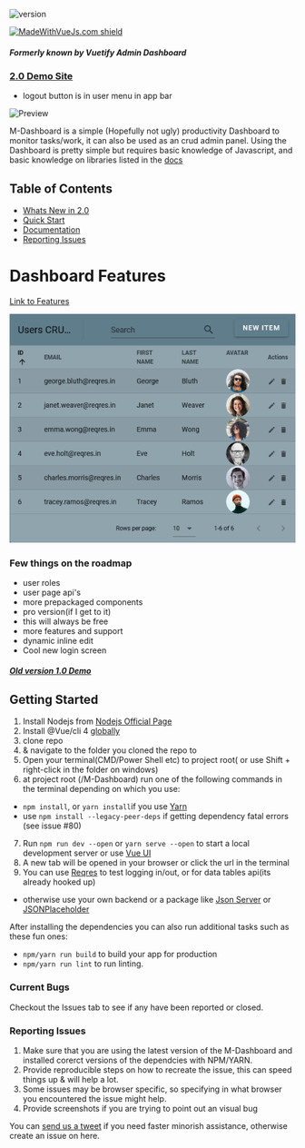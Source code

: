 
![version](https://img.shields.io/badge/version-2.0-blue.svg)


[![MadeWithVueJs.com shield](https://madewithvuejs.com/storage/repo-shields/1512-shield.svg)](https://madewithvuejs.com/p/functional-vuetify-admin-dashboard/shield-link)


##### Formerly known by Vuetify Admin Dashboard


### [2.0 Demo Site](https://materialfy-demo.netlify.app) 
- logout button is in user menu in app bar


![Preview](https://github.com/ClintOxx/M-Dashboard-Materialfy/blob/master/public/img/mwQYxL1mES.gif)

M-Dashboard is a simple (Hopefully not ugly) productivity Dashboard to monitor tasks/work, it can also be used as an crud admin panel.
Using the Dashboard is pretty simple but requires basic knowledge of Javascript, and basic knowledge on libraries listed in the [docs](https://docs.materialfy.com/guide/)

## Table of Contents

- [Whats New in 2.0](https://docs.materialfy.com/guide/features.html#whats-new-in-2-0)
- [Quick Start](#getting-started)
- [Documentation](https://docs.materialfy.com/)
- [Reporting Issues](#reporting-issues)


# Dashboard Features
[Link to Features](https://docs.materialfy.com/guide/features.html)

![Crud Table](https://github.com/ClintOxx/M-Dashboard-Materialfy/blob/master/public/img/Screenshot%202021-07-15%20at%2021-28-53%20M-Dashboard%20by%20Materialfy%20.png)


### Few things on the roadmap
- user roles
- user page api's
- more prepackaged components
- pro version(if I get to it)
- this will always be free
- more features and support
- dynamic inline edit 
- Cool new login screen


##### [Old version 1.0 Demo](https://clintoxx.github.io/M-Dashboard-Materialfy/)


## Getting Started
1. Install Nodejs from [Nodejs Official Page](https://nodejs.org/en/)
2. Install @Vue/cli 4 [globally](https://cli.vuejs.org/guide/installation.html)
3. clone repo
4.  & navigate to the folder you cloned the repo to
5. Open your terminal(CMD/Power Shell etc) to project root( or use Shift + right-click in the folder on windows)
6. at project root (/M-Dashboard) run one of the following commands in the terminal depending on which you use:
  - `npm install`, or `yarn install`if you use [Yarn](https://yarnpkg.com/en/) 
  - use `npm install --legacy-peer-deps` if getting dependency fatal errors (see issue #80)
7. Run `npm run dev --open` or `yarn serve --open` to start a local development server or use [Vue UI](https://cli.vuejs.org/guide/creating-a-project.html#using-the-gui)
8. A new tab will be opened in your browser or click the url in the terminal
9. You can use [Reqres](https://reqres.in/) to test logging in/out, or for data tables api(its already hooked up)
  - otherwise use your own backend or a package like [Json Server](https://github.com/typicode/json-server) or [JSONPlaceholder](https://jsonplaceholder.typicode.com/)

After installing the dependencies you can also run additional tasks such as these fun ones:
- `npm/yarn run build` to build your app for production
- `npm/yarn run lint` to run linting.


### Current Bugs
Checkout the Issues tab to see if any have been reported or closed.

### Reporting Issues
1. Make sure that you are using the latest version of the M-Dashboard and installed corerct versions of the dependcies with NPM/YARN.
2. Provide reproducible steps on how to recreate the issue, this can speed things up & will help a lot.
3. Some issues may be browser specific, so specifying in what browser you encountered the issue might help.
4. Provide screenshots if you are trying to point out an visual bug

You can [send us a tweet](https://twitter.com/Materialfy) if you need faster minorish assistance, otherwise create an issue on here.




